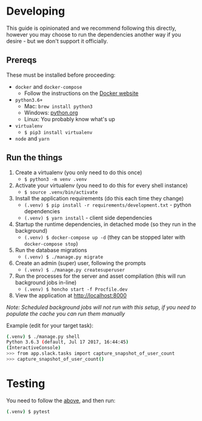 # Developing

This guide is opinionated and we recommend following this directly, however you may choose to run the dependencies another way if you desire - but we don't support it officially.

## Prereqs

These must be installed before proceeding:

* `docker` and `docker-compose`
    * Follow the instructions on the [Docker website](https://docs.docker.com/compose/install/)
* `python3.6+`
    * Mac: `brew install python3`
    * Windows: [python.org](https://www.python.org/downloads/windows/)
    * Linux: You probably know what's up
* `virtualenv`
    * `$ pip3 install virtualenv`
* `node` and `yarn`

## Run the things

1. Create a virtualenv (you only need to do this once)
    * `$ python3 -m venv .venv`
2. Activate your virtualenv (you need to do this for every shell instance)
    * `$ source .venv/bin/activate`
3. Install the application requirements (do this each time they change)
    * `(.venv) $ pip install -r requirements/development.txt` - python dependencies
    * `(.venv) $ yarn install` - client side dependencies
4. Startup the runtime dependencies, in detached mode (so they run in the background)
    * `(.venv) $ docker-compose up -d` (they can be stopped later with `docker-compose stop`)
5. Run the database migrations
    * `(.venv) $ ./manage.py migrate`
6. Create an admin (super) user, following the prompts
    * `(.venv) $ ./manage.py createsuperuser`
7. Run the processes for the server and asset compilation (this will run background jobs in-line)
    * `(.venv) $ honcho start -f Procfile.dev`
8. View the application at [http://localhost:8000](http://localhost:8000)

_Note: Scheduled background jobs will not run with this setup, if you need to populate the cache you can run them manually_

Example (edit for your target task):

```bash
(.venv) $ ./manage.py shell
Python 3.6.3 (default, Jul 17 2017, 16:44:45)
(InteractiveConsole) 
>>> from app.slack.tasks import capture_snapshot_of_user_count
>>> capture_snapshot_of_user_count()
```

# Testing

You need to follow the [above](#developing), and then run:

```bash
(.venv) $ pytest
```
